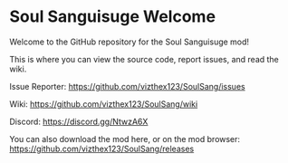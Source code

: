 # Soul Sanguisuge Welcome
Welcome to the GitHub repository for the Soul Sanguisuge mod!

This is where you can view the source code, report issues, and read the wiki.

Issue Reporter: https://github.com/vizthex123/SoulSang/issues

Wiki: https://github.com/vizthex123/SoulSang/wiki

Discord: https://discord.gg/NtwzA6X

You can also download the mod here, or on the mod browser: https://github.com/vizthex123/SoulSang/releases 